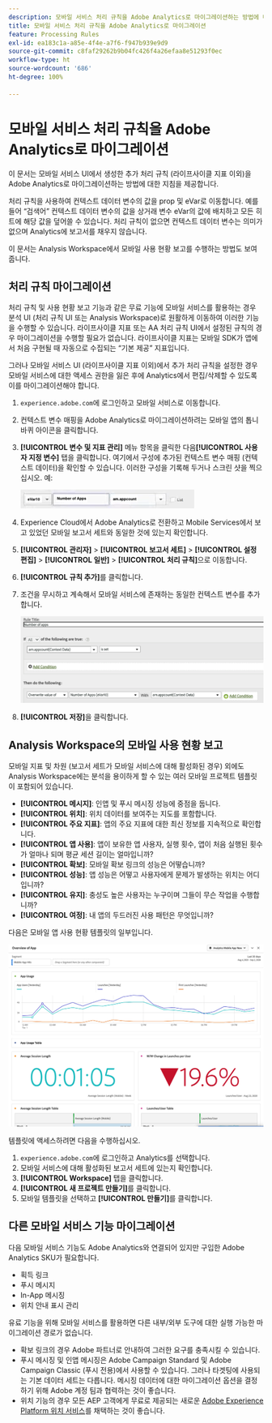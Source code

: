 ```yaml
---
description: 모바일 서비스 처리 규칙을 Adobe Analytics로 마이그레이션하는 방법에 대해 알아봅니다.
title: 모바일 서비스 처리 규칙을 Adobe Analytics로 마이그레이션
feature: Processing Rules
exl-id: ea183c1a-a85e-4f4e-a7f6-f947b939e9d9
source-git-commit: c8faf29262b9b04fc426f4a26efaa8e51293f0ec
workflow-type: ht
source-wordcount: '686'
ht-degree: 100%

---
```


# 모바일 서비스 처리 규칙을 Adobe Analytics로 마이그레이션

이 문서는 모바일 서비스 UI에서 생성한 추가 처리 규칙 (라이프사이클 지표 이외)을 Adobe Analytics로 마이그레이션하는 방법에 대한 지침을 제공합니다.

처리 규칙을 사용하여 컨텍스트 데이터 변수의 값을 prop 및 eVar로 이동합니다. 예를 들어 “검색어” 컨텍스트 데이터 변수의 값을 상거래 변수 eVar의 값에 배치하고 모든 히트에 해당 값을 덮어쓸 수 있습니다. 처리 규칙이 없으면 컨텍스트 데이터 변수는 의미가 없으며 Analytics에 보고서를 채우지 않습니다.

이 문서는 Analysis Workspace에서 모바일 사용 현황 보고를 수행하는 방법도 보여줍니다.

## 처리 규칙 마이그레이션

처리 규칙 및 사용 현황 보고 기능과 같은 무료 기능에 모바일 서비스를 활용하는 경우 분석 UI (처리 규칙 UI 또는 Analysis Workspace)로 원활하게 이동하여 이러한 기능을 수행할 수 있습니다. 라이프사이클 지표 또는 AA 처리 규칙 UI에서 설정된 규칙의 경우 마이그레이션을 수행할 필요가 없습니다. 라이프사이클 지표는 모바일 SDK가 앱에서 처음 구현될 때 자동으로 수집되는 “기본 제공” 지표입니다.

그러나 모바일 서비스 UI (라이프사이클 지표 이외)에서 추가 처리 규칙을 설정한 경우 모바일 서비스에 대한 액세스 권한을 잃은 후에 Analytics에서 편집/삭제할 수 있도록 이를 마이그레이션해야 합니다.

1. `experience.adobe.com`에 로그인하고 모바일 서비스로 이동합니다.
1. 컨텍스트 변수 매핑을 Adobe Analytics로 마이그레이션하려는 모바일 앱의 톱니 바퀴 아이콘을 클릭합니다.
1. **[!UICONTROL 변수 및 지표 관리]** 메뉴 항목을 클릭한 다음&#x200B;**[!UICONTROL 사용자 지정 변수]** 탭을 클릭합니다. 여기에서 구성에 추가된 컨텍스트 변수 매핑 (컨텍스트 데이터)을 확인할 수 있습니다. 이러한 구성을 기록해 두거나 스크린 샷을 찍으십시오. 예:

   ![컨텍스트 변수](assets/context-var.png)

1. Experience Cloud에서 Adobe Analytics로 전환하고 Mobile Services에서 보고 있었던 모바일 보고서 세트와 동일한 것에 있는지 확인합니다.
1. **[!UICONTROL 관리자]** > **[!UICONTROL 보고서 세트]** > **[!UICONTROL 설정 편집]** > **[!UICONTROL 일반]** > **[!UICONTROL 처리 규칙]**&#x200B;으로 이동합니다.
1. **[!UICONTROL 규칙 추가]**&#x200B;를 클릭합니다.
1. 조건을 무시하고 계속해서 모바일 서비스에 존재하는 동일한 컨텍스트 변수를 추가합니다.

   ![처리 규칙](assets/proc-rule.png)

1. **[!UICONTROL 저장]**&#x200B;을 클릭합니다.

## Analysis Workspace의 모바일 사용 현황 보고

모바일 지표 및 차원 (보고서 세트가 모바일 서비스에 대해 활성화된 경우) 외에도 Analysis Workspace에는 분석을 용이하게 할 수 있는 여러 모바일 프로젝트 템플릿이 포함되어 있습니다.

* **[!UICONTROL 메시지]**: 인앱 및 푸시 메시징 성능에 중점을 둡니다.
* **[!UICONTROL 위치]**: 위치 데이터를 보여주는 지도를 포함합니다.
* **[!UICONTROL 주요 지표]**: 앱의 주요 지표에 대한 최신 정보를 지속적으로 확인합니다.
* **[!UICONTROL 앱 사용]**: 앱이 보유한 앱 사용자, 실행 횟수, 앱이 처음 실행된 횟수가 얼마나 되며 평균 세션 길이는 얼마입니까?
* **[!UICONTROL 확보]**: 모바일 확보 링크의 성능은 어떻습니까?
* **[!UICONTROL 성능]**: 앱 성능은 어떻고 사용자에게 문제가 발생하는 위치는 어디입니까?
* **[!UICONTROL 유지]**: 충성도 높은 사용자는 누구이며 그들이 무슨 작업을 수행합니까?
* **[!UICONTROL 여정]**: 내 앱의 두드러진 사용 패턴은 무엇입니까?

다음은 모바일 앱 사용 현황 템플릿의 일부입니다.

![모바일 앱 사용 현황](assets/mobile-app-usage.png)

템플릿에 액세스하려면 다음을 수행하십시오.

1. `experience.adobe.com`에 로그인하고 Analytics를 선택합니다.
1. 모바일 서비스에 대해 활성화된 보고서 세트에 있는지 확인합니다.
1. **[!UICONTROL Workspace]** 탭을 클릭합니다.
1. **[!UICONTROL 새 프로젝트 만들기]**&#x200B;를 클릭합니다.
1. 모바일 템플릿을 선택하고 **[!UICONTROL 만들기]**&#x200B;를 클릭합니다.

## 다른 모바일 서비스 기능 마이그레이션

다음 모바일 서비스 기능도 Adobe Analytics와 연결되어 있지만 구입한 Adobe Analytics SKU가 필요합니다.

* 획득 링크
* 푸시 메시지
* In-App 메시징
* 위치 안내 표시 관리

유료 기능을 위해 모바일 서비스를 활용하면 다른 내부/외부 도구에 대한 실행 가능한 마이그레이션 경로가 없습니다.

* 확보 링크의 경우 Adobe 파트너로 안내하여 그러한 요구를 충족시킬 수 있습니다.
* 푸시 메시징 및 인앱 메시징은 Adobe Campaign Standard 및 Adobe Campaign Classic (푸시 전용)에서 사용할 수 있습니다. 그러나 타겟팅에 사용되는 기본 데이터 세트는 다릅니다. 메시징 데이터에 대한 마이그레이션 옵션을 결정하기 위해 Adobe 계정 팀과 협력하는 것이 좋습니다.
* 위치 기능의 경우 모든 AEP 고객에게 무료로 제공되는 새로운 [Adobe Experience Platform 위치 서비스](https://www.adobe.com/experience-platform/location-service.html)를 채택하는 것이 좋습니다.
